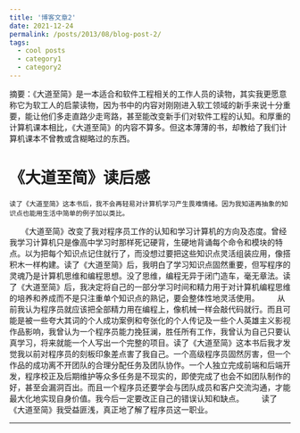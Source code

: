 ```yaml
---
title: '博客文章2'
date: 2021-12-24
permalink: /posts/2013/08/blog-post-2/
tags:
  - cool posts
  - category1
  - category2
---
```


摘要：《大道至简》是一本适合和软件工程相关的工作人员的读物，其实我更愿意称它为软工人的启蒙读物，因为书中的内容对刚刚进入软工领域的新手来说十分重要，能让他们多走直路少走弯路，甚至能改变新手们对软件工程的认知。和厚重的计算机课本相比，《大道至简》的内容不算多。但这本薄薄的书，却教给了我们计算机课本不曾教或含糊略过的东西。

《大道至简》读后感
======
    读了《大道至简》这本书后，我不会再轻易对计算机学习产生畏难情绪。因为我知道再抽象的知识点也能用生活中简单的例子加以类比。
　　《大道至简》改变了我对程序员工作的认知和学习计算机的方向及态度。曾经我学习计算机只是像高中学习时那样死记硬背，生硬地背诵每个命令和模块的特点。以为把每个知识点记住就行了，而没想过要把这些知识点灵活组装应用，像搭积木一样构建。读了《大道至简》后，我明白了学习知识点固然重要，但写程序的灵魂乃是计算机思维和编程思想。没了思维，编程无异于闭门造车，毫无章法。读了《大道至简》后，我决定将自己的一部分学习时间和精力用于对计算机编程思维的培养和养成而不是只注重单个知识点的熟记，要会整体性地灵活使用。
　　从前我认为程序员就应该把全部精力用在编程上，像机械一样会敲代码就行。而且可能是被一些夸大其词的个人成功案例和夸张化的个人传记及一些个人英雄主义影视作品影响，我曾认为一个程序员能力挽狂澜，胜任所有工作，我曾认为自己只要认真学习，将来就能一个人写出一个完整的项目。读了《大道至简》这本书后我才发觉我以前对程序员的刻板印象差点害了我自己。一个高级程序员固然厉害，但一个作品的成功离不开团队的合理分配任务及团队协作。一个人独立完成前端和后端开发，程序校正及后期维护等众多任务是不现实的，即使完成了也会不如团队制作的好，甚至会漏洞百出。而且一个程序员还要学会与团队成员和客户交流沟通，才能最大化地实现自身价值。我今后一定要改正自己的错误认知和缺点。
　　读了《大道至简》我受益匪浅，真正地了解了程序员这一职业。

------
